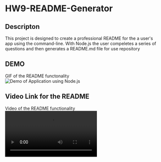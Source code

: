 # HW9-README-Generator

## Descripton 
This project is designed to create a professional README for the a user's app using the command-line. 
With Node.js the user compeletes a series of questions and then generates a README.md file for use repository

## DEMO 
GIF of the README functonality <br />
![Demo of Application using Node.js](/assets/.gif.gif)

## Video Link for the README
Video of the README functionality <br />
![Demo of Application using Node.js](/assets/.mp4.mp4) 
##